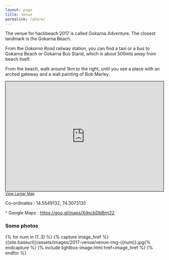 ```yaml
---
layout: page
title: Venue
permalink: /where/
---
```


The venue for hackbeach 2017 is called Gokarna Adventure. The closest landmark is the Gokarna Beach.

From the _Gokarna Road_ railway station, you can find a taxi or a bus to Gokarna Beach or Gokarna Bus Stand, which is about 500mts away from beach itself.

From the beach, walk around 1km to the right, until you see a place with an arched gateway and a wall painting of Bob Marley.

<iframe width="100%" height="350" frameborder="0" scrolling="no" marginheight="0" marginwidth="0" src="http://www.openstreetmap.org/export/embed.html?bbox=74.30868029594423%2C14.554461937861982%2C74.31121230125429%2C14.556211725779846&amp;layer=mapnik&amp;marker=14.555336833555284%2C74.30994629859924" style="border: 1px solid black"></iframe><br/><small><a href="https://www.openstreetmap.org/?mlat=14.55534&amp;mlon=74.30995#map=19/14.55534/74.30995">View Larger Map</a></small>

Co-ordinates
: 14.5549132, 74.3073135

^
Google Maps
: <https://goo.gl/maps/XdncbDbBmj22>

### Some photos

<div class="row homepage-gallery">
  <div class="col-md-12 no-padding mt20">
    <div class="row">
      {% for num in (1..3) %}
      {% capture image_href %}{{site.baseurl}}/assets/images/2017-venue/venue-img-{{num}}.jpg{% endcapture %}
      {% include lightbox-image.html href=image_href %}
      {% endfor %}
    </div>
  </div>
</div>
